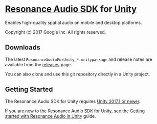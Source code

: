 # [Resonance Audio SDK](//developers.google.com/resonance-audio) for [Unity](//unity3d.com/)

Enables high-quality spatial audio on mobile and desktop platforms.

Copyright (c) 2017 Google Inc. All rights reserved.

## Downloads

The latest `ResonanceAudioForUnity_*.unitypackage` and release notes
are available from the
[releases](//github.com/resonance-audio/resonance-audio-unity-sdk/releases)
page.

You can also clone and use this git repository directly in a Unity project.

## Getting Started

The Resonance Audio SDK for Unity requires
[Unity 2017.1 or newer](//unity3d.com/get-unity/download).

If you are new to the Resonance Audio SDK for Unity, see the [Getting started with Resonance Audio in Unity](//developers.google.com/resonance-audio/develop/unity/getting-started) guide.
